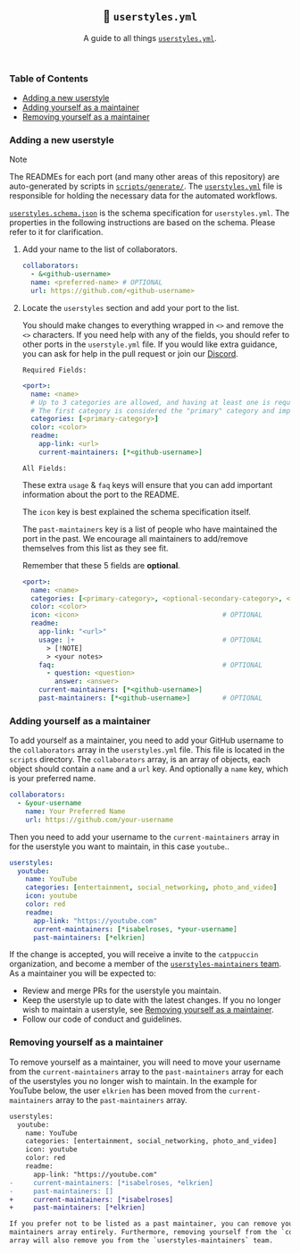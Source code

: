 <p align="center">
  <h2 align="center">📖 <code>userstyles.yml</code></h2>
</p>

<p align="center">
	A guide to all things <a href="../scripts/userstyles.yml"><code>userstyles.yml</code></a>.
</p>

&nbsp;

### Table of Contents

<!--toc:start-->

- [Adding a new userstyle](#adding-a-new-userstyle)
- [Adding yourself as a maintainer](#adding-yourself-as-a-maintainer)
- [Removing yourself as a maintainer](#removing-yourself-as-a-maintainer)

<!--toc:end-->

### Adding a new userstyle
> [!NOTE]
> The READMEs for each port (and many other areas of this repository) are auto-generated by scripts in [`scripts/generate/`](../scripts/generate). The [`userstyles.yml`](../scripts/userstyles.yml) file is responsible for holding the necessary data for the automated workflows.

[`userstyles.schema.json`](../scripts/userstyles.schema.json) is the schema
specification for `userstyles.yml`. The properties in the following instructions are based
on the schema. Please refer to it for clarification.

1. Add your name to the list of collaborators.

   ```yaml
   collaborators:
     - &<github-username>
     name: <preferred-name> # OPTIONAL
     url: https://github.com/<github-username>
   ```

2. Locate the `userstyles` section and add your port to the list.

   You should make changes to everything wrapped in `<>` and remove the `<>`
   characters. If you need help with any of the fields, you should refer to
   other ports in the `userstyle.yml` file. If you would like extra guidance,
   you can ask for help in the pull request or join our
   [Discord](https://discord.com/servers/catppuccin-907385605422448742).

   `Required Fields:`

   ```yaml
   <port>:
     name: <name>
     # Up to 3 categories are allowed, and having at least one is required.
     # The first category is considered the "primary" category and impacts where the userstyle appears on the README.
     categories: [<primary-category>]
     color: <color>
     readme:
       app-link: <url>
       current-maintainers: [*<github-username>]
   ```

   `All Fields:`

   These extra `usage` & `faq` keys will ensure that you can add important
   information about the port to the README.

   The `icon` key is best explained the schema specification itself.

   The `past-maintainers` key is a list of people who have maintained the port
   in the past. We encourage all maintainers to add/remove themselves from this
   list as they see fit.

   Remember that these 5 fields are **optional**.

   ```yaml
   <port>:
     name: <name>
     categories: [<primary-category>, <optional-secondary-category>, <optional-third-category>]
     color: <color>
     icon: <icon>                                    # OPTIONAL
     readme:
       app-link: "<url>"
       usage: |+                                     # OPTIONAL
         > [!NOTE]
         > <your notes>
       faq:                                          # OPTIONAL
         - question: <question>
           answer: <answer>
       current-maintainers: [*<github-username>]
       past-maintainers: [*<github-username>]        # OPTIONAL
   ```

### Adding yourself as a maintainer

To add yourself as a maintainer, you need to add your GitHub username to the
`collaborators` array in the `userstyles.yml` file. This file is located in the
`scripts` directory. The `collaborators` array, is an array of objects, each
object should contain a `name` and a `url` key. And optionally a `name` key,
which is your preferred name.

```yaml
collaborators:
  - &your-username
    name: Your Preferred Name
    url: https://github.com/your-username
```

Then you need to add your username to the `current-maintainers` array in for the
userstyle you want to maintain, in this case `youtube`..

```yaml
userstyles:
  youtube:
    name: YouTube
    categories: [entertainment, social_networking, photo_and_video]
    icon: youtube
    color: red
    readme:
      app-link: "https://youtube.com"
      current-maintainers: [*isabelroses, *your-username]
      past-maintainers: [*elkrien]
```

If the change is accepted, you will receive a invite to the `catppuccin` organization, 
and become a member of the [`userstyles-maintainers` team](https://github.com/orgs/catppuccin/teams/userstyles-maintainers).
As a maintainer you will be expected to:
  - Review and merge PRs for the userstyle you maintain.
  - Keep the userstyle up to date with the latest changes. If you no longer wish to maintain a userstyle, see [Removing yourself as a maintainer](#removing-yourself-as-a-maintainer).
  - Follow our code of conduct and guidelines.

### Removing yourself as a maintainer

To remove yourself as a maintainer, you will need to move your username from the
`current-maintainers` array to the `past-maintainers` array for each of the userstyles you no longer wish to maintain. In the example for YouTube below, the user `elkrien` has been moved from the `current-maintainers` array to the `past-maintainers` array.

```diff
userstyles:
  youtube:
    name: YouTube
    categories: [entertainment, social_networking, photo_and_video]
    icon: youtube
    color: red
    readme:
      app-link: "https://youtube.com"
-     current-maintainers: [*isabelroses, *elkrien]
-     past-maintainers: []
+     current-maintainers: [*isabelroses]
+     past-maintainers: [*elkrien]

If you prefer not to be listed as a past maintainer, you can remove yourself for
maintainers array entirely. Furthermore, removing yourself from the `collaborators` 
array will also remove you from the `userstyles-maintainers` team.
